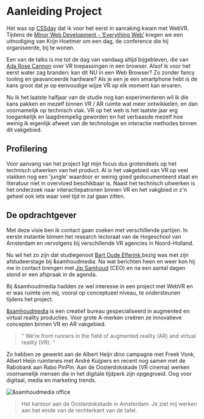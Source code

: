 # Aanleiding Project

Het was op [CSSday](https://cssday.nl/2017) dat ik voor het eerst in aanraking kwam met WebVR. Tijdens de [Minor Web Development - ‘Everything Web’](http://cmda.github.io/minor-everything-web/) kregen we een uitnodiging van Krijn Hoetmer om een dag, de conference die hij organiseerde, bij te wonen.

Een van de talks is me tot de dag van vandaag altijd bijgebleven, die van [Ada Rose Cannon](https://ada.is/) over VR toepassingen in een browser. Alsof ik voor het eerst water zag branden; kan dit NU in een Web Browser? Zo zonder fancy tooling en geavanceerde hardware? Als je een je een smartphone hebt is de kans groot dat je op eenvoudige wijze VR op elk moment kan ervaren.

Nu ik het laatste halfjaar van de studie nog kan experimenteren wil ik die kans pakken en mezelf binnen VR / AR ruimte wat meer ontwikkelen, en dan voornamelijk op technisch vlak. VR op het web is het laatste jaar erg toegankelijk en laagdrempelig geworden en het verbaasde mezelf hoe weinig ik eigenlijk afweet van de technologie en interactie methodes binnen dit vakgebied.

## Profilering
Voor aanvang van het project ligt mijn focus dus grotendeels op het technisch uitwerken van het product. Al is het vakgebied van VR op veel vlakken nog een 'jungle' waardoor er weinig goed gedocumenteerd staat en literatuur niet in overvloed beschikbaar is. Naast het technisch uitwerken is het onderzoek naar interactiepatronen binnen VR en het vakgbied in z'n geheel ook iets waar veel tijd in zal gaan zitten.

## De opdrachtgever
Met deze visie ben ik contact gaan zoeken met verschillende partijen. In eerste instantie binnen het research lectoraat van de Hogeschool van Amsterdam en vervolgens bij verschillende VR agencies in Noord-Holland.

Nu wil het zo zijn dat studiegenoot [Bart Oude Elferink ](http://www.goddelijkegeit.nl/)bezig was met zijn afstudeerstage bij &samhoudmedia. Na wat berichten heen en weer kon hij me in contact brengen met [Jip Samhoud](https://samhoudmedia.com/about) (CEO) en na een aantal dagen stond er een afspraak in de agenda.

Bij &samhoudmedia hadden ze wel interesse in een project met WebVR en er was ruimte om mij, vooral op conceptueel niveau, te ondersteunen tijdens het  project.

[&samhoudmedia](https://www.samhoudmedia.com/) is een creatief bureau gespecialiseerd in augmented en virtual reality producties. Voor grote A-merken creëren ze innovatieve concepten binnen VR en AR vakgebied.

> “ We’re front runners in the field of augmented reality (AR) and virtual reality (VR). “

Zo hebben ze gewerkt aan de Albert Heijn dino campagne met Freek Vonk, Albert Heijn ruimtereis met André Kuijpers en recent nog samen met de Rabobank aan Rabo PinPin. Aan de Oosterdokskade (VR cinema) werken voornamelijk mensen die in het digitale tijdperk zijn opgegroeid. Oog voor digitaal, media en marketing trends. 

![&samhoudmedia office](https://samhoudmedia.com/storage/app/uploads/public/5ab/521/148/5ab521148b72d041395142.jpg)
> Het kantoor aan de Oosterdokskade in Amsterdam. Je ziet mij werken aan het einde van de rechterkant van de tafel.